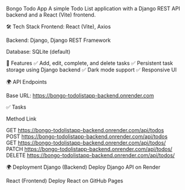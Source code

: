 Bongo Todo App
A simple Todo List application with a Django REST API backend and a React (Vite) frontend.

🛠️ Tech Stack
Frontend: React (Vite), Axios

Backend: Django, Django REST Framework

Database: SQLite (default)


🚀 Features
✅ Add, edit, complete, and delete tasks
✅ Persistent task storage using Django backend
✅ Dark mode support
✅ Responsive UI


🌍 API Endpoints

Base URL: https://bongo-todolistapp-backend.onrender.com

✅ Tasks

Method       Link                                                                 

GET          https://bongo-todolistapp-backend.onrender.com/api/todos              
POST         https://bongo-todolistapp-backend.onrender.com/api/todos             
GET          https://bongo-todolistapp-backend.onrender.com/api/todos/<id>         
PATCH        https://bongo-todolistapp-backend.onrender.com/api/todos/<id>        
DELETE       https://bongo-todolistapp-backend.onrender.com/api/todos/<id>         



🌍 Deployment
Django (Backend)
Deploy Django API on Render

React (Frontend)
Deploy React on GitHub Pages
